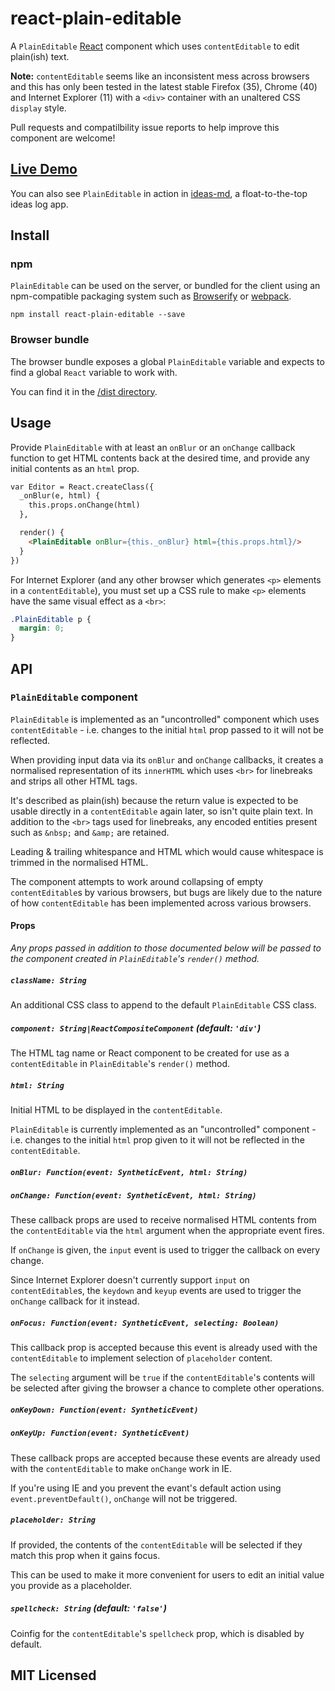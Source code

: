 # react-plain-editable

A `PlainEditable` [React](http://facebook.github.io/react) component which uses
`contentEditable` to edit plain(ish) text.

**Note:** `contentEditable` seems like an inconsistent mess across browsers and
this has only been tested in the latest stable Firefox (35), Chrome (40) and
Internet Explorer (11) with a `<div>` container with an unaltered CSS `display`
style.

Pull requests and compatilbility issue reports to help improve this component
are welcome!

## [Live Demo](http://insin.github.io/react-plain-editable/)

You can also see `PlainEditable` in action in
[ideas-md](http://insin.github.io/ideas-md), a float-to-the-top ideas log app.

## Install

### npm

`PlainEditable` can be used on the server, or bundled for the client using an
npm-compatible packaging system such as [Browserify](http://browserify.org/) or
[webpack](http://webpack.github.io/).

```
npm install react-plain-editable --save
```

### Browser bundle

The browser bundle exposes a global `PlainEditable` variable and expects to find a
global `React` variable to work with.

You can find it in the [/dist directory](https://github.com/insin/react-plain-editable/tree/master/dist).

## Usage

Provide `PlainEditable` with at least an `onBlur` or an `onChange` callback
function to get HTML contents back at the desired time, and provide any initial
contents as an `html` prop.

```html
var Editor = React.createClass({
  _onBlur(e, html) {
    this.props.onChange(html)
  },

  render() {
    <PlainEditable onBlur={this._onBlur} html={this.props.html}/>
  }
})
```

For Internet Explorer (and any other browser which generates `<p>` elements in a
`contentEditable`), you must set up a CSS rule to make `<p>` elements have the
same visual effect as a `<br>`:

```css
.PlainEditable p {
  margin: 0;
}
```

## API

### `PlainEditable` component

`PlainEditable` is implemented as an "uncontrolled" component which uses
`contentEditable` - i.e. changes to the initial `html` prop passed to it will not
be reflected.

When providing input data via its `onBlur` and `onChange` callbacks, it creates
a normalised representation of its `innerHTML` which uses `<br>` for linebreaks
and strips all other HTML tags.

It's described as plain(ish) because the return value is expected to be usable
directly in a `contentEditable` again later, so isn't quite plain text. In
addition to the `<br>` tags used for linebreaks, any encoded entities present
such as `&nbsp;` and `&amp;` are retained.

Leading & trailing whitespance and HTML which would cause whitespace is trimmed
in the normalised HTML.

The component attempts to work around collapsing of empty `contentEditable`s by
various browsers, but bugs are likely due to the nature of how `contentEditable`
has been implemented across various browsers.

#### Props

*Any props passed in addition to those documented below will be passed to the
component created in `PlainEditable`'s `render()` method.*

##### `className: String`

An additional CSS class to append to the default `PlainEditable` CSS class.

##### `component: String|ReactCompositeComponent` (default: `'div'`)

The HTML tag name or React component to be created for use as a
`contentEditable` in `PlainEditable`'s `render()` method.

##### `html: String`

Initial HTML to be displayed in the `contentEditable`.

`PlainEditable` is currently implemented as an "uncontrolled" component - i.e.
changes to the initial `html` prop given to it will not be reflected in the
`contentEditable`.

##### `onBlur: Function(event: SyntheticEvent, html: String)`
##### `onChange: Function(event: SyntheticEvent, html: String)`

These callback props are used to receive normalised HTML contents from the
`contentEditable` via the `html` argument when the appropriate event fires.

If `onChange` is given, the `input` event is used to trigger the callback on
every change.

Since Internet Explorer doesn't currently support `input` on `contentEditable`s,
the `keydown` and `keyup` events are used to trigger the `onChange` callback for
it instead.

##### `onFocus: Function(event: SyntheticEvent, selecting: Boolean)`

This callback prop is accepted because this event is already used with the
`contentEditable` to implement selection of `placeholder` content.

The `selecting` argument will be `true` if the `contentEditable`'s contents will
be selected after giving the browser a chance to complete other operations.

##### `onKeyDown: Function(event: SyntheticEvent)`
##### `onKeyUp: Function(event: SyntheticEvent)`

These callback props are accepted because these events are already used with the
`contentEditable` to make `onChange` work in IE.

If you're using IE and you prevent the evant's default action using
`event.preventDefault()`, `onChange` will not be triggered.

##### `placeholder: String`

If provided, the contents of the `contentEditable` will be selected if they
match this prop when it gains focus.

This can be used to make it more convenient for users to edit an initial value
you provide as a placeholder.

##### `spellcheck: String` (default: `'false'`)

Coinfig for the `contentEditable`'s `spellcheck` prop, which is disabled by
default.

## MIT Licensed
